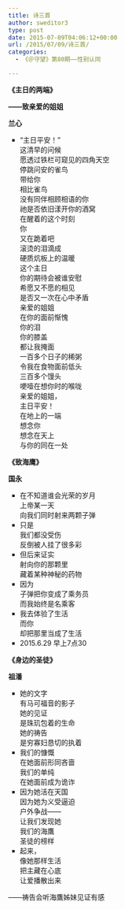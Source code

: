 ```yaml
---
title: 诗三首
author: sweditor3
type: post
date: 2015-07-09T04:06:12+00:00
url: /2015/07/09/诗三首/
categories:
  - 《＠守望》第80期——性别认同

---
```

**《主日的两端》**
  
**——致亲爱的姐姐**
  
**兰心**

<ul style="list-style-type: square;">
  <li>
    “主日平安！”<br /> 这清早的问候<br /> 愿透过铁栏可窥见的四角天空<br /> 停跳问安的雀鸟<br /> 带给你<br /> 相比雀鸟<br /> 没有同伴相顾相语的你<br /> 祂是否依旧漾开你的酒窝<br /> 在醒着的这个时刻<br /> 你<br /> 又在跪着吧<br /> 滚烫的泪滴成<br /> 硬质炕板上的温暖<br /> 这个主日<br /> 你的期待会被谁安慰<br /> 希愿又不愿的相见<br /> 是否又一次在心中矛盾<br /> 亲爱的姐姐<br /> 在你的面前惭愧<br /> 你的泪<br /> 你的膝盖<br /> 都让我掩面<br /> 一百多个日子的稀粥<br /> 令我在食物面前低头<br /> 三百多个馒头<br /> 哽噎在想你时的喉咙<br /> 亲爱的姐姐，<br /> 主日平安！<br /> 在地上的一端<br /> 想念你<br /> 想念在天上<br /> 与你的同在一处
  </li>
</ul>

**《致海鹰》**
  
**国永**

<ul style="list-style-type: square;">
  <li>
    在不知道谁会光荣的岁月<br /> 上帝某一天<br /> 向我们同时射来两颗子弹
  </li>
  <li>
    只是<br /> 我们都没受伤<br /> 反倒被人挂了很多彩
  </li>
  <li>
    但后来证实<br /> 射向你的那颗里<br /> 藏着某种神秘的药物
  </li>
  <li>
    因为<br /> 子弹把你变成了乘务员<br /> 而我始终是名乘客
  </li>
  <li>
    我去体验了生活<br /> 而你<br /> 却把那里当成了生活
  </li>
  <li>
    2015.6.29 早上7点30
  </li>
</ul>

**《身边的圣徒》**
  
**祖潘**

<ul style="list-style-type: square;">
  <li>
    她的文字<br /> 有马可福音的影子<br /> 她的见证<br /> 是珠玑包着的生命<br /> 她的祷告<br /> 是穷寡妇恳切的执着
  </li>
  <li>
    我们的慷慨<br /> 在她面前形同吝啬<br /> 我们的单纯<br /> 在她面前成为诡诈
  </li>
  <li>
    因为她活在天国<br /> 因为她为义受逼迫<br /> 户外争战——<br /> 让我们发现她<br /> 我们的海鷹<br /> 圣徒的榜样
  </li>
  <li>
    起来，<br /> 像她那样生活<br /> 把主藏在心底<br /> 让爱播散出来
  </li>
</ul>

——祷告会听海鷹姊妹见证有感